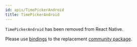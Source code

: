 ```yaml
---
id: apis/TimePickerAndroid
title: TimePickerAndroid
---
```


`TimePickerAndroid` has been removed from React Native.

Please use [bindings](https://github.com/reason-react-native/datetimepicker) to
the replacement
[community package](https://github.com/react-native-community/react-native-datetimepicker).
